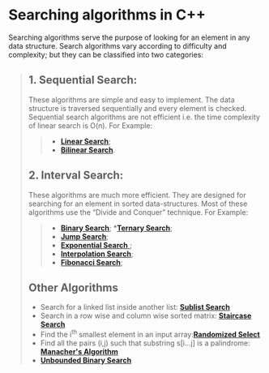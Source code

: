Searching algorithms in C++
=======================


Searching algorithms serve the purpose of looking for an element in any data structure. Search algorithms vary according to difficulty and complexity; but they can be classified into two categories:
>## 1.	Sequential Search:
 >These algorithms are simple and easy to implement. The data structure is traversed sequentially and every element is checked. Sequential search algorithms are not efficient i.e. the time complexity of linear search is O(n). For Example: 
 >>* [**Linear Search**](https://github.com/TesseractCoding/NeoAlgo/blob/master/C-Plus-Plus/search/Linear_Search.cpp); 
 >>* [**Bilinear Search**](https://github.com/TesseractCoding/NeoAlgo/blob/master/C-Plus-Plus/search/bilinear_search.cpp). 
>## 2.	Interval Search: 
>These algorithms are much more efficient. They are designed for searching for an element in sorted data-structures. Most of these algorithms use the “Divide and Conquer” technique. For Example: 
>> * [**Binary Search**](https://github.com/TesseractCoding/NeoAlgo/blob/master/C-Plus-Plus/search/Binary_Search.cpp);
>>*[**Ternary Search**](https://github.com/TesseractCoding/NeoAlgo/blob/master/C-Plus-Plus/search/TernarySearch.cpp);
>>* [**Jump Search**](https://github.com/TesseractCoding/NeoAlgo/blob/master/C-Plus-Plus/search/Jump_Search.cpp);
 >>* [**Exponential Search** ](https://github.com/TesseractCoding/NeoAlgo/blob/master/C-Plus-Plus/search/exponential_search.cpp);
>>* [**Interpolation Search**](https://github.com/TesseractCoding/NeoAlgo/blob/master/C-Plus-Plus/search/Interpolation_Search.cpp);
>> * [**Fibonacci Search**](https://github.com/TesseractCoding/NeoAlgo/blob/master/C-Plus-Plus/search/fibonacci_search.cpp);
>> 
> ## Other Algorithms
> * Search for a linked list inside another list: [**Sublist Search**](https://github.com/TesseractCoding/NeoAlgo/blob/master/C-Plus-Plus/search/sublist_Search.cpp)
> * Search in a row wise and column wise sorted matrix: [**Staircase Search**](https://github.com/TesseractCoding/NeoAlgo/blob/master/C-Plus-Plus/search/Staircase_Search.cpp)
> * Find the i<sup>th</sup> smallest element in an input array:[**Randomized Select**](https://github.com/TesseractCoding/NeoAlgo/blob/master/C-Plus-Plus/search/Randomized_Select.cpp)
> * Find all the pairs (i,j) such that substring s[i…j] is a palindrome: [**Manacher's Algorithm**](https://github.com/TesseractCoding/NeoAlgo/blob/master/C-Plus-Plus/search/Manacher's_Algorithm.cpp)
> * [**Unbounded Binary Search**](https://github.com/TesseractCoding/NeoAlgo/blob/master/C-Plus-Plus/search/Unbounded_Binary_Search.cpp)





